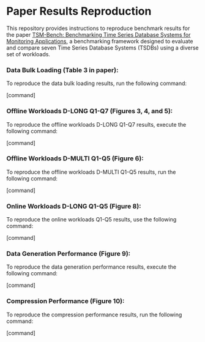 # Paper Results Reproduction 

This repository provides instructions to reproduce benchmark results for the paper [TSM-Bench: Benchmarking Time Series Database Systems for Monitoring Applications](https://www.vldb.org/pvldb/vol16/p3363-khelifati.pdf), a benchmarking framework designed to evaluate and compare seven Time Series Database Systems (TSDBs) using a diverse set of workloads.


### Data Bulk Loading (Table 3 in paper):

To reproduce the data bulk loading results, run the following command:

[command]


### Offline Workloads D-LONG Q1-Q7 (Figures 3, 4, and 5):

To reproduce the offline workloads D-LONG Q1-Q7 results, execute the following command:

[command]


### Offline Workloads D-MULTI Q1-Q5 (Figure 6):

To reproduce the offline workloads D-MULTI Q1-Q5 results, run the following command:

[command]


### Online Workloads D-LONG Q1-Q5 (Figure 8):

To reproduce the online workloads Q1-Q5 results, use the following command:

[command]



### Data Generation Performance (Figure 9):

To reproduce the data generation performance results, execute the following command:

[command]


### Compression Performance (Figure 10):

To reproduce the compression performance results, run the following command:

[command]



